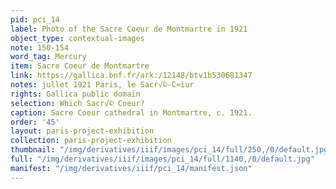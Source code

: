 ```yaml
---
pid: pci_14
label: Photo of the Sacre Coeur de Montmartre in 1921
object_type: contextual-images
note: 150-154
word_tag: Mercury
item: Sacre Coeur de Montmartre
link: https://gallica.bnf.fr/ark:/12148/btv1b530681347
notes: jullet 1921 Paris, le Sacr√©-C≈ìur
rights: Gallica public domain
selection: Which Sacr√© Coeur?
caption: Sacre Coeur cathedral in Montmartre, c. 1921.
order: '45'
layout: paris-project-exhibition
collection: paris-project-exhibition
thumbnail: "/img/derivatives/iiif/images/pci_14/full/250,/0/default.jpg"
full: "/img/derivatives/iiif/images/pci_14/full/1140,/0/default.jpg"
manifest: "/img/derivatives/iiif/pci_14/manifest.json"
---
```

